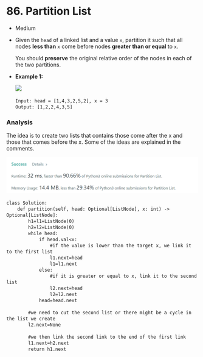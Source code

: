 # 86. Partition List

* Medium
*   Given the `head` of a linked list and a value `x`, partition it such that all nodes **less than** `x` come before nodes **greater than or equal** to `x`.

    You should **preserve** the original relative order of the nodes in each of the two partitions.
*   **Example 1:**

    ![](https://assets.leetcode.com/uploads/2021/01/04/partition.jpg)

    ```
    Input: head = [1,4,3,2,5,2], x = 3
    Output: [1,2,2,4,3,5]
    ```



### Analysis&#x20;

The idea is to create two lists that contains those come after the x and those that comes before the x. Some of the ideas are explained in the comments.&#x20;

![](<../.gitbook/assets/image (3) (1) (1).png>)

```
class Solution:
    def partition(self, head: Optional[ListNode], x: int) -> Optional[ListNode]:
        h1=l1=ListNode(0)
        h2=l2=ListNode(0)
        while head:
            if head.val<x:
                #if the value is lower than the target x, we link it to the first list 
                l1.next=head
                l1=l1.next
            else:
                #if it is greater or equal to x, link it to the second list 
                l2.next=head
                l2=l2.next
            head=head.next
            
        #we need to cut the second list or there might be a cycle in the list we create
        l2.next=None
        
        #we then link the second link to the end of the first link
        l1.next=h2.next
        return h1.next
```
